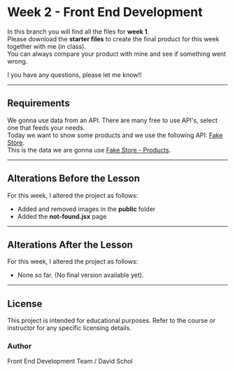 # Week 2 - Front End Development

In this branch you will find all the files for **week 1**.\
Please download the **starter files** to create the final product for
this week together with me (in class).\
You can always compare your product with mine and see if something went
wrong.

I you have any questions, please let me know!!

------------------------------------------------------------------------

## Requirements

We gonna use data from an API. There are many free to use API's, select one that feeds your needs.\
Today we want to show some products and we use the following API: <a href="https://fakestoreapi.com/" target="_blank">Fake Store</a>.\
This is the data we are gonna use <a href="https://fakestoreapi.com/products/" target="_blank">Fake Store - Products</a>.

------------------------------------------------------------------------

## Alterations Before the Lesson

For this week, I altered the project as follows:

-   Added and removed images in the **public** folder
-   Added the **not-found.jsx** page

------------------------------------------------------------------------

## Alterations After the Lesson

For this week, I altered the project as follows:

-   None so far. (No final version available yet).

------------------------------------------------------------------------

## License

This project is intended for educational purposes.
Refer to the course or instructor for any specific licensing details.

### Author

Front End Development Team / David Schol
